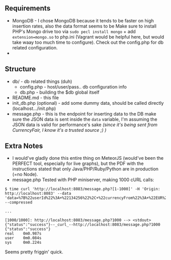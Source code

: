 Requirements
--------

* MongoDB - I chose MongoDB because it tends to be faster on high insertion rates, also the data format seems to be 
Make sure to install PHP's Mongo drive too via `sudo pecl install mongo` + add `extension=mongo.so` to php.ini (Vagrant would be helpful here, but would take waay too much time to configure).
Check out the config.php for db related configuration.
* 

Structure
--------
* db/ - db related things (duh)
	* config.php - host/user/pass.. db configuration info
	* db.php - building the $db global itself
* README.md - this file
* init_db.php (optional) - add some dummy data, should be called directly (localhost.../init.php)
* message.php - this is the endpoint for inserting data to the DB
make sure the JSON data is sent inside the `data` variable, I'm assuming the JSON data is valid for performance's sake *(since it's being sent from CurrencyFair, I know it's a trusted source ;) )*




Extra Notes
--------
* I would've gladly done this entire thing on MeteorJS (would've been the PERFECT tool, especially for live graphs), but the PDF with the instructions stated that only Java/PHP/Ruby/Python are in production (=no Node).
* message.php Tested with PHP miniserver, making 1000 cURL calls:
```
$ time curl 'http://localhost:8083/message.php?[1-1000]' -H 'Origin: http://localhost:8083' --data 'data=%7B%22userId%22%3A+%22134256%22%2C+%22currencyFrom%22%3A+%22EUR%22%2C+%22currencyTo%22%3A+%22GBP%22%2C+%22amountSell%22%3A+1000%2C+%22amountBuy%22%3A+747.10%2C+%22rate%22%3A+0.7471%2C+%22timePlaced%22+%3A+%2224%C2%ADJAN%C2%AD15+10%3A27%3A44%22%2C+%22originatingCountry%22+%3A+%22FR%22%7D' --compressed

...

[1000/1000]: http://localhost:8083/message.php?1000 --> <stdout>
{"status":"success"}--_curl_--http://localhost:8083/message.php?1000
{"status":"success"}
real    0m0.987s
user    0m0.084s
sys     0m0.224s
```
Seems pretty friggin' quick.